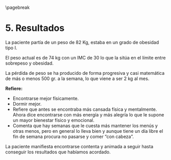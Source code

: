 \pagebreak

# 5. Resultados

La paciente partía de un peso de 82 Kg, estaba en un grado de obesidad tipo I. 

El peso actual es de 74 kg con un IMC de 30 lo que la sitúa en el límite entre sobrepeso y obesidad. 

La pérdida de peso se ha producido de forma progresiva y casi matemática de más o menos 500 gr. a la semana, lo que viene a ser 2 kg al mes. 

**Refiere:** 

- Encontrarse mejor físicamente.  
- Dormir mejor.  
- Refiere que antes se encontraba más cansada física y mentalmente.
  Ahora dice encontrarse con más energía y más alegría lo que le supone un mayor bienestar físico y emocional.
- Comenta que hay semanas que le cuesta más mantener los menús y otras menos, pero en general lo lleva bien y aunque tiene un día libre el fin de semana procura no pasarse y comer “con cabeza”.  

La paciente manifiesta encontrarse contenta y animada a seguir hasta conseguir los resultados que habíamos acordado.
